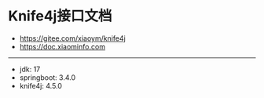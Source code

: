 # Knife4j接口文档

- https://gitee.com/xiaoym/knife4j
- https://doc.xiaominfo.com

---

- jdk: 17
- springboot: 3.4.0
- knife4j: 4.5.0
